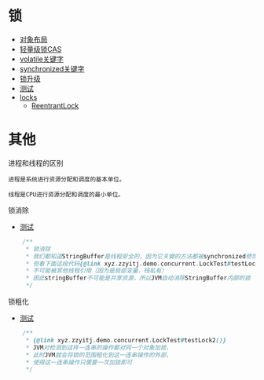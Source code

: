 # 锁
- [对象布局](./ObjectLayout.md)
- [轻量级锁CAS](./CompareAndSwap.md)
- [volatile关键字](./Volatile.md)
- [synchronized关键字](./Synchronized.md)
- [锁升级](./LockUpgrade.md)
- [测试](../../src/test/java/xyz/zzyitj/demo/concurrent/LockTest.java)
- [locks](../../src/main/java/xyz/zzyitj/source/java/util/concurrent/locks)
  - [ReentrantLock](./ReentrantLock.md)

# 其他

进程和线程的区别

    进程是系统进行资源分配和调度的基本单位。
    
    线程是CPU进行资源分配和调度的最小单位。

锁消除
- [测试](../../src/test/java/xyz/zzyitj/demo/concurrent/LockTest.java)
```java
    /**
     * 锁消除
     * 我们都知道StringBuffer是线程安全的，因为它关键的方法都被synchronized修饰过
     * 但看下面这段代码{@link xyz.zzyitj.demo.concurrent.LockTest#testLock1()}，stringBuffer这个引用只会在testLock1方法中使用，
     * 不可能被其他线程引用（因为是局部变量，栈私有）
     * 因此stringBuffer不可能是共享资源，所以JVM自动消除StringBuffer内部的锁
     */
```

锁粗化
- [测试](../../src/test/java/xyz/zzyitj/demo/concurrent/LockTest.java)
```java
    /**
     * {@link xyz.zzyitj.demo.concurrent.LockTest#testLock2()}
     * JVM对检测到这样一连串的操作都对同一个对象加锁，
     * 此时JVM就会将锁的范围粗化到这一连串操作的外部，
     * 使得这一连串操作只需要一次加锁即可
     */
```